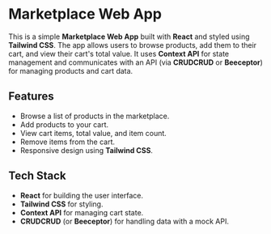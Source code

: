 # Marketplace Web App

This is a simple **Marketplace Web App** built with **React** and styled using **Tailwind CSS**. The app allows users to browse products, add them to their cart, and view their cart's total value. It uses **Context API** for state management and communicates with an API (via **CRUDCRUD** or **Beeceptor**) for managing products and cart data.

## Features
- Browse a list of products in the marketplace.
- Add products to your cart.
- View cart items, total value, and item count.
- Remove items from the cart.
- Responsive design using **Tailwind CSS**.

## Tech Stack
- **React** for building the user interface.
- **Tailwind CSS** for styling.
- **Context API** for managing cart state.
- **CRUDCRUD** (or **Beeceptor**) for handling data with a mock API.


